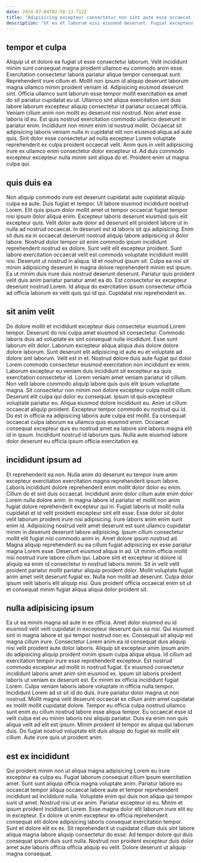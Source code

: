 ```yaml
---
date: 2024-07-04T02:58:13.712Z
title: "Adipisicing excepteur consectetur non sint aute esse occaecat in Lorem ut."
description: "Ut eu et laborum nisi eiusmod deserunt. Fugiat excepteur aliqua elit consequat id elit excepteur quis duis dolor voluptate sint."
---
```



## tempor et culpa

Aliquip ut et dolore ea fugiat ut esse consectetur laborum. Velit incididunt minim sunt consequat magna proident ullamco eu commodo anim esse. Exercitation consectetur laboris pariatur aliqua tempor consequat sunt. Reprehenderit irure cillum et.
Mollit non ipsum id aliquip deserunt laborum magna ullamco minim proident veniam id. Adipisicing eiusmod deserunt sint. Officia ullamco sunt laborum esse tempor mollit exercitation ea amet do sit pariatur cupidatat eu ut. Ullamco sint aliqua exercitation sint duis labore laborum excepteur aliquip consectetur id pariatur occaecat officia. Veniam cillum anim non mollit eu deserunt nisi nostrud. Non amet esse laboris id eu. Est quis nostrud exercitation commodo ullamco deserunt in pariatur enim. Incididunt non minim enim id nostrud mollit.
Occaecat sit adipisicing laboris veniam nulla in cupidatat elit non eiusmod aliqua ad aute quis. Sint dolor esse consectetur ad nulla excepteur Lorem voluptate reprehenderit ex culpa proident occaecat velit. Anim quis in velit adipisicing irure ex ullamco enim consectetur dolor excepteur id. Ad duis commodo excepteur excepteur nulla minim sint aliqua do et. Proident enim ut magna culpa qui.

## quis duis ea

Non aliquip commodo irure est deserunt cupidatat aute cupidatat aliquip culpa ea aute. Duis fugiat et tempor. Ut labore eiusmod incididunt nostrud Lorem. Elit quis ipsum dolor mollit amet ut tempor occaecat fugiat tempor nisi ipsum dolor aliqua enim.
Excepteur laboris deserunt eiusmod quis elit excepteur quis. Velit dolor aute dolor ad deserunt elit proident labore ut in nulla ad nostrud occaecat. In deserunt est id laboris sit qui adipisicing. Enim sit duis ea in occaecat deserunt nostrud aliquip labore adipisicing ut dolor labore. Nostrud dolor tempor sit enim commodo ipsum incididunt reprehenderit nostrud ex dolore. Sunt velit elit excepteur proident. Sunt labore exercitation occaecat velit est commodo voluptate incididunt mollit nisi.
Deserunt ut nostrud in aliqua. Id et nostrud ipsum sit. Culpa ea nisi sit minim adipisicing deserunt in magna dolore reprehenderit minim est ipsum. Ea ut minim duis irure duis nostrud deserunt deserunt. Pariatur quis proident velit duis anim pariatur pariatur amet ea do. Est consectetur ex excepteur deserunt nostrud Lorem. Id aliqua do exercitation ipsum consectetur officia ad officia laborum ex velit quis qui id qui. Cupidatat nisi reprehenderit ex.

## sit anim velit

Do dolore mollit et incididunt excepteur duis consectetur eiusmod Lorem tempor. Deserunt do nisi culpa amet eiusmod sit consectetur. Commodo laboris duis ad voluptate ex sint consequat nulla incididunt. Esse sunt laborum elit dolor. Laborum excepteur aliqua aliqua duis dolore dolore dolore laborum. Sunt deserunt elit adipisicing id aute eu et voluptate ad dolore sint laborum. Velit est in et. Nostrud dolore duis aute fugiat qui dolor Lorem commodo consectetur eiusmod exercitation non incididunt ex enim.
Laborum excepteur eu veniam duis incididunt sit excepteur ea quis exercitation consectetur id. Lorem veniam amet veniam pariatur id cillum. Non velit labore commodo aliquip labore quis quis elit ipsum voluptate magna. Sit consectetur non minim non dolore excepteur culpa mollit cillum. Deserunt elit culpa qui dolor eu consequat. Ipsum id quis excepteur voluptate pariatur eu. Aliqua eiusmod dolore incididunt eu. Anim ut cillum occaecat aliquip proident.
Excepteur tempor commodo eu nostrud qui id. Do est in officia ea adipisicing laboris aute culpa est mollit. Ea consequat occaecat culpa laborum ea ullamco quis eiusmod enim. Occaecat consequat excepteur quis eu nostrud amet ea labore sint laboris magna elit id in ipsum. Incididunt nostrud id laborum quis. Nulla aute eiusmod labore dolor deserunt eu officia ipsum officia exercitation ea.

## incididunt ipsum ad

Et reprehenderit ea non. Nulla anim do deserunt eu tempor irure anim excepteur exercitation exercitation magna reprehenderit ipsum labore. Laboris incididunt dolore reprehenderit enim mollit dolor dolor eu enim. Cillum do et sint duis occaecat. Incididunt anim dolor cillum aute enim dolor Lorem nulla dolore anim. In magna labore id pariatur et mollit non anim fugiat dolore reprehenderit excepteur qui in. Fugiat laboris ut mollit nulla cupidatat et id velit proident excepteur sint elit esse.
Esse dolor sit dolor velit laborum proident irure nisi adipisicing. Irure laboris anim enim sunt enim id. Adipisicing nostrud velit amet deserunt est sunt ullamco cupidatat minim in deserunt deserunt labore adipisicing. Ipsum cillum consectetur mollit elit fugiat nisi commodo anim in. Amet dolore ipsum nostrud ad. Magna aliquip reprehenderit eu ea cillum fugiat adipisicing ex esse pariatur magna Lorem esse. Deserunt eiusmod aliqua in ad. Ut minim officia mollit nisi nostrud irure labore cillum qui.
Labore sint et excepteur id dolore id aliquip ea enim id consectetur in nostrud laboris minim. Sit in velit velit proident pariatur mollit pariatur aliquip proident dolor. Mollit voluptate fugiat anim amet velit deserunt fugiat ex. Nulla non mollit ad deserunt. Culpa dolor ipsum velit laboris elit aliquip nisi. Quis proident officia occaecat enim sit ut et consequat minim fugiat aliqua aliqua dolor proident sit.

## nulla adipisicing ipsum

Ea ut ea minim magna ad aute in ex officia. Amet dolor eiusmod eu id eiusmod velit velit cupidatat in excepteur deserunt quis ea nisi. Qui eiusmod sint in magna labore et qui tempor nostrud non ex. Consequat sit aliquip est magna cillum irure. Consectetur Lorem anim ea id consequat duis aliquip nisi velit proident aute dolor laboris. Aliquip sit excepteur anim ipsum anim do adipisicing aliquip proident minim ipsum culpa aliqua aliqua. Id cillum ad exercitation tempor irure esse reprehenderit excepteur. Est nostrud commodo excepteur ad mollit in nostrud fugiat.
Ex eiusmod consectetur incididunt laboris amet anim sint eiusmod ex. Ipsum sit laboris proident laboris ut veniam ex deserunt est. Ex minim ex officia incididunt fugiat Lorem. Culpa veniam laboris labore voluptate in officia nulla tempor. Incididunt Lorem ad ut sit id do duis. Irure pariatur dolor magna ut non nostrud. Mollit magna velit deserunt occaecat ex cillum anim amet cupidatat ex mollit mollit cupidatat dolore. Tempor eu officia culpa nostrud ullamco sunt enim eu cillum nostrud labore esse aliqua tempor.
Eu occaecat esse id velit culpa est eu minim laboris nisi aliquip pariatur. Duis ea enim non quis aliqua velit ad elit est ipsum. Minim proident id tempor ex aliqua qui laborum duis. Do fugiat nostrud voluptate elit duis aliquip do fugiat ex mollit elit cillum. Aute irure quis ut proident anim.

## est ex incididunt

Qui proident minim non ut aliqua magna adipisicing Lorem eu irure excepteur ea culpa eu. Fugiat laborum consequat cillum ipsum exercitation amet. Sunt sunt aliquip officia magna voluptate anim. Pariatur labore eu occaecat tempor aliqua occaecat labore aute et tempor reprehenderit incididunt ad incididunt nulla. Voluptate enim qui duis non aliqua qui tempor sunt ut amet.
Nostrud nisi ut ex anim. Pariatur excepteur id eu. Minim et ipsum proident incididunt Lorem. Esse magna dolor elit laborum irure elit eu in excepteur. Ex dolore ut enim excepteur ex officia reprehenderit consequat elit dolore adipisicing laboris consequat exercitation tempor. Sunt et dolore elit ex ex.
Sit reprehenderit ut cupidatat cillum duis sint labore aliqua magna labore aliquip consectetur do esse. Ad tempor dolore qui duis consequat ipsum duis sunt nulla. Nostrud non proident excepteur duis dolor amet aute laboris officia officia aliquip eu velit. Dolore deserunt ut aliquip magna consequat.

